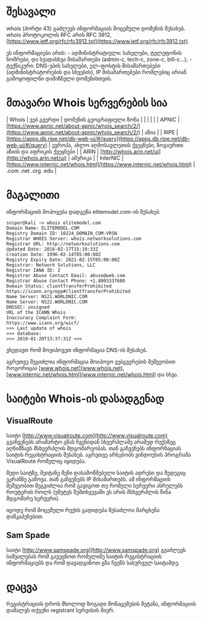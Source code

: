 # შესავალი

whois (პორტი 43) გაძლევს ინფორმაციას მოცემული დომენის შესახებ. whois პროტოკოლის
RFC არის RFC 3912, [https://www.ietf.org/rfc/rfc3912.txt](https://www.ietf.org/rfc/rfc3912.txt).

ეს ინფორმაციები არის: - ადმინისტრატიული: სახელები, ტელეფონის ნომრები, და
სვადასხვა მისამართები (admin-c, tech-c, zone-c, bill-c…); - ტექნიკური: DNS-ების
სახელები, ელ-ფოსტის მისამართებები (ადმინისტრატორების და სხვების), IP
მისამართებები რომლებიც არიან გამოყოფილნი დამიზნული დომენისთვის.

# მთავარი Whois სერვერების სია

|      Whois     |      ვებ გვერდი  | დომენის გეოგრაფიული ზონა 	|
| 		 | 		    |				|
| APNIC	         | [https://www.apnic.net/about-apnic/whois_search/2/](https://www.apnic.net/about-apnic/whois_search/2/)  | აზია     |
| RIPE           | [https://apps.db.ripe.net/db-web-ui/#/query](https://apps.db.ripe.net/db-web-ui/#/query)     | ევროპა, ახლო აღმოსავლეთის ქვეყნები, ზოგიერთი აზიის და აფრიკის ქვეყნები |
| ARIN           | [http://whois.arin.net/ui](http://whois.arin.net/ui)                           		| ამერიკა |
| InterNIC       | [https://www.internic.net/whois.html](https://www.internic.net/whois.html)                	| .com .net .org .edu |

# მაგალითი

ინფორმაციის მოპოვება დადგენა elitemodel.com-ის შესახებ.

```
sniper@kali ~> whois elitemodel.com
Domain Name: ELITEMODEL.COM
Registry Domain ID: 10224_DOMAIN_COM-VRSN
Registrar WHOIS Server: whois.networksolutions.com
Registrar URL: http://networksolutions.com
Updated Date: 2016-02-17T15:19:33Z
Creation Date: 1996-02-14T05:00:00Z
Registry Expiry Date: 2021-02-15T05:00:00Z
Registrar: Network Solutions, LLC
Registrar IANA ID: 2
Registrar Abuse Contact Email: abuse@web.com
Registrar Abuse Contact Phone: +1.8003337680
Domain Status: clientTransferProhibited
https://icann.org/epp#clientTransferProhibited
Name Server: NS21.WORLDNIC.COM
Name Server: NS22.WORLDNIC.COM
DNSSEC: unsigned
URL of the ICANN Whois
Inaccuracy Complaint Form:
https://www.icann.org/wicf/
>>> Last update of whois
>>> database:
>>> 2019-01-20T13:37:31Z <<<
```

ვხედავთ რომ მოვიპოვეთ ინფორმაცია DNS-ის შესახებ.

აგრეთვე შეგიძლია ინფორმაცია მოიპოვო ვებგვერების მეშვეობით როგორიცაა
[www.whois.net](www.whois.net), [www.internic.net/whois.html](www.internic.net/whois.html) და სხვა.

# საიტები Whois-ის დასადგენად

## VisualRoute

საიტი [http://www.visualroute.com](http://www.visualroute.com) გვაჩვენებს არამარტო გზას ჩვენიდან სხვერპლამე
არამედ რუქაზეც აღნიშნავს მსხვერპლის მდგომარეობას. თან გაჩვენებს ინფორნაციას
საიტის რეგისტრაციის შესახებ. აგრეთვე არსებობს ვინდოუსის პროგრამა VisualRoute
რომელიც იყიდება.

შედი საიტზე, შეიტანე შენი დასამოწმებელი საიტის ადრესი და შედეგიც ეკრანზე
გამოვა. თან გაჩვენებს IP მისამართებს. ამ ინფორმაციის მეშვეობით შეგვიძლია რომ
გავიგოთ თუ რომელი სერვერი ასრულებს როუტერის როლს (უმეტეს შემთხვევაში ეს არის
მსხვერპლის წინა მდგომარე სერვერი).

იცოდე რომ მოცემული რუქის გადიდება შესაძლოა მარცხენა დაწკაპუნებით.

## Sam Spade

საიტი [http://www.samspade.org](http://www.samspade.org) გვაძლევს საშუალებას რომ გავეცნოთ რომელიმე საიტის რეგისტრაციის ინფორმაციებს და რომ დავადგინოთ გზა ჩვენს სასურველ საიტამდე.

# დაცვა
რეგისტრაციის დროს მხოლოდ ზოგადი მონაცემების შეტანა, ინფორმაციის დამალვს თქვენი
registrant სერვისის მიერ.
